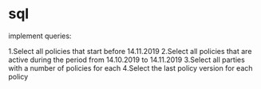# sql
implement queries:  

1.Select all policies that start before 14.11.2019
2.Select all policies that are active during the period from 14.10.2019 to 14.11.2019
3.Select all parties with a number of policies for each
4.Select the last policy version for each policy
